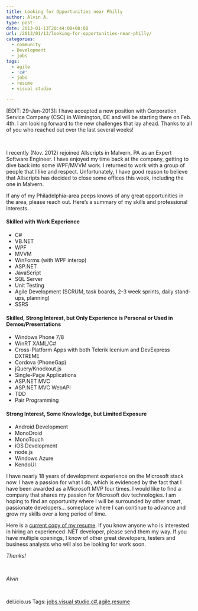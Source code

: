 ```yaml
---
title: Looking for Opportunities near Philly
author: Alvin A.
type: post
date: 2013-01-13T20:44:00+00:00
url: /2013/01/13/looking-for-opportunities-near-philly/
categories:
  - community
  - Development
  - jobs
tags:
  - agile
  - 'c#'
  - jobs
  - resume
  - visual studio

---
```

[EDIT: 29-Jan-2013]: I have accepted a new position with Corporation Service Company (CSC) in Wilmington, DE and will be starting there on Feb. 4th. I am looking forward to the new challenges that lay ahead. Thanks to all of you who reached out over the last several weeks!

&nbsp;

I recently (Nov. 2012) rejoined Allscripts in Malvern, PA as an Expert Software Engineer. I have enjoyed my time back at the company, getting to dive back into some WPF/MVVM work. I returned to work with a group of people that I like and respect. Unfortunately, I have good reason to believe that Allscripts has decided to close some offices this week, including the one in Malvern.

If any of my Philadelphia-area peeps knows of any great opportunities in the area, please reach out. Here’s a summary of my skills and professional interests.

#### Skilled with Work Experience

  * C#
  * VB.NET
  * WPF
  * MVVM
  * WinForms (with WPF interop)
  * ASP.NET
  * JavaScript
  * SQL Server
  * Unit Testing
  * Agile Development (SCRUM, task boards, 2-3 week sprints, daily stand-ups, planning)
  * SSRS

#### Skilled, Strong Interest, but Only Experience is Personal or Used in Demos/Presentations

  * Windows Phone 7/8
  * WinRT XAML/C#
  * Cross-Platform Apps with both Telerik Icenium and DevExpress DXTREME
  * Cordova (PhoneGap)
  * jQuery/Knockout.js
  * Single-Page Applications
  * ASP.NET MVC
  * ASP.NET MVC WebAPI
  * TDD
  * Pair Programming

#### Strong Interest, Some Knowledge, but Limited Exposure

  * Android Development
  * MonoDroid
  * MonoTouch
  * iOS Development
  * node.js
  * Windows Azure
  * KendoUI

I have nearly 18 years of development experience on the Microsoft stack now. I have a passion for what I do, which is evidenced by the fact that I have been awarded as a Microsoft MVP four times. I would like to find a company that shares my passion for Microsoft dev technologies. I am hoping to find an opportunity where I will be surrounded by other smart, passionate developers… someplace where I can continue to advance and grow my skills over a long period of time.

Here is a <a href="https://skydrive.live.com/redir?resid=E90F5102D7DC3136!9436&authkey=!ANlD1xQ5oLlG70s" target="_blank">current copy of my resume</a>. If you know anyone who is interested in hiring an experienced .NET developer, please send them my way. If you have multiple openings, I know of other great developers, testers and business analysts who will also be looking for work soon.

_Thanks!_

&nbsp;

_Alvin_

&nbsp;

<div class="wlWriterEditableSmartContent" id="scid:0767317B-992E-4b12-91E0-4F059A8CECA8:3bd5abe9-5d0d-4c17-8507-6f0e2e140781" style="float: none; margin: 0px; display: inline; padding: 0px;">
  del.icio.us Tags: <a href="http://del.icio.us/popular/jobs" rel="tag">jobs</a>,<a href="http://del.icio.us/popular/visual+studio" rel="tag">visual studio</a>,<a href="http://del.icio.us/popular/c%23" rel="tag">c#</a>,<a href="http://del.icio.us/popular/agile" rel="tag">agile</a>,<a href="http://del.icio.us/popular/resume" rel="tag">resume</a>
</div>